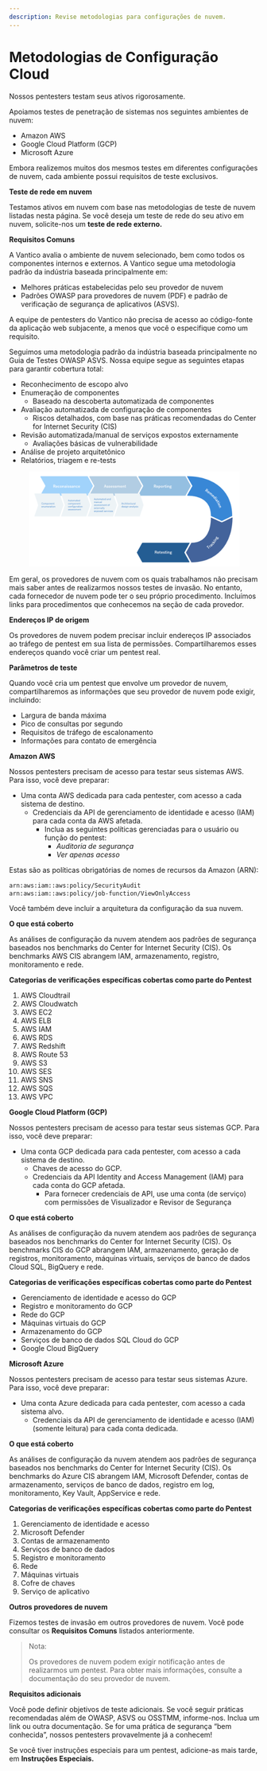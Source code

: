 ```yaml
---
description: Revise metodologias para configurações de nuvem.
---
```


# Metodologias de Configuração Cloud

Nossos pentesters testam seus ativos rigorosamente.



Apoiamos testes de penetração de sistemas nos seguintes ambientes de nuvem:

* Amazon AWS&#x20;
* Google Cloud Platform (GCP)&#x20;
* Microsoft Azure

Embora realizemos muitos dos mesmos testes em diferentes configurações de nuvem, cada ambiente possui requisitos de teste exclusivos.



**Teste de rede em nuvem**

Testamos ativos em nuvem com base nas metodologias de teste de nuvem listadas nesta página. Se você deseja um teste de rede do seu ativo em nuvem, solicite-nos um **teste de rede externo.**



**Requisitos Comuns**

A Vantico avalia o ambiente de nuvem selecionado, bem como todos os componentes internos e externos. A Vantico segue uma metodologia padrão da indústria baseada principalmente em:

* Melhores práticas estabelecidas pelo seu provedor de nuvem&#x20;
* Padrões OWASP para provedores de nuvem (PDF) e padrão de verificação de segurança de aplicativos (ASVS).

A equipe de pentesters do Vantico não precisa de acesso ao código-fonte da aplicação web subjacente, a menos que você o especifique como um requisito.

Seguimos uma metodologia padrão da indústria baseada principalmente no Guia de Testes OWASP ASVS. Nossa equipe segue as seguintes etapas para garantir cobertura total:

* Reconhecimento de escopo alvo&#x20;
* Enumeração de componentes&#x20;
  * Baseado na descoberta automatizada de componentes&#x20;
* Avaliação automatizada de configuração de componentes&#x20;
  * Riscos detalhados, com base nas práticas recomendadas do Center for Internet Security (CIS)&#x20;
* Revisão automatizada/manual de serviços expostos externamente&#x20;
  * Avaliações básicas de vulnerabilidade&#x20;
* Análise de projeto arquitetônico&#x20;
* Relatórios, triagem e re-tests



<figure><img src="../../.gitbook/assets/cloud.png" alt=""><figcaption></figcaption></figure>

Em geral, os provedores de nuvem com os quais trabalhamos não precisam mais saber antes de realizarmos nossos testes de invasão. No entanto, cada fornecedor de nuvem pode ter o seu próprio procedimento. Incluímos links para procedimentos que conhecemos na seção de cada provedor.



**Endereços IP de origem**

Os provedores de nuvem podem precisar incluir endereços IP associados ao tráfego de pentest em sua lista de permissões. Compartilharemos esses endereços quando você criar um pentest real.



**Parâmetros de teste**

Quando você cria um pentest que envolve um provedor de nuvem, compartilharemos as informações que seu provedor de nuvem pode exigir, incluindo:

* Largura de banda máxima&#x20;
* Pico de consultas por segundo&#x20;
* Requisitos de tráfego de escalonamento&#x20;
* Informações para contato de emergência



**Amazon AWS**

Nossos pentesters precisam de acesso para testar seus sistemas AWS. Para isso, você deve preparar:

* Uma conta AWS dedicada para cada pentester, com acesso a cada sistema de destino.
  * &#x20;Credenciais da API de gerenciamento de identidade e acesso (IAM) para cada conta da AWS afetada.&#x20;
    * Inclua as seguintes políticas gerenciadas para o usuário ou função do pentest:&#x20;
      * _Auditoria de segurança_&#x20;
      * _Ver apenas acesso_

Estas são as políticas obrigatórias de nomes de recursos da Amazon (ARN):

```
arn:aws:iam::aws:policy/SecurityAudit
arn:aws:iam::aws:policy/job-function/ViewOnlyAccess
```

Você também deve incluir a arquitetura da configuração da sua nuvem.



**O que está coberto**

As análises de configuração da nuvem atendem aos padrões de segurança baseados nos benchmarks do Center for Internet Security (CIS). Os benchmarks AWS CIS abrangem IAM, armazenamento, registro, monitoramento e rede.



**Categorias de verificações específicas cobertas como parte do Pentest**

1. AWS Cloudtrail
2. AWS Cloudwatch
3. AWS EC2
4. AWS ELB
5. AWS IAM
6. AWS RDS
7. AWS Redshift
8. AWS Route 53
9. AWS S3
10. AWS SES
11. AWS SNS
12. AWS SQS
13. AWS VPC



**Google Cloud Platform (GCP)**

Nossos pentesters precisam de acesso para testar seus sistemas GCP. Para isso, você deve preparar:

* Uma conta GCP dedicada para cada pentester, com acesso a cada sistema de destino.&#x20;
  * Chaves de acesso do GCP.&#x20;
  * Credenciais da API Identity and Access Management (IAM) para cada conta do GCP afetada.
    * &#x20;Para fornecer credenciais de API, use uma conta (de serviço) com permissões de Visualizador e Revisor de Segurança



**O que está coberto**

As análises de configuração da nuvem atendem aos padrões de segurança baseados nos benchmarks do Center for Internet Security (CIS). Os benchmarks CIS do GCP abrangem IAM, armazenamento, geração de registros, monitoramento, máquinas virtuais, serviços de banco de dados Cloud SQL, BigQuery e rede.



**Categorias de verificações específicas cobertas como parte do Pentest**

* Gerenciamento de identidade e acesso do GCP&#x20;
* Registro e monitoramento do GCP&#x20;
* Rede do GCP&#x20;
* Máquinas virtuais do GCP&#x20;
* Armazenamento do GCP&#x20;
* Serviços de banco de dados SQL Cloud do GCP&#x20;
* Google Cloud BigQuery





**Microsoft Azure**

Nossos pentesters precisam de acesso para testar seus sistemas Azure. Para isso, você deve preparar:

* Uma conta Azure dedicada para cada pentester, com acesso a cada sistema alvo.&#x20;
  * Credenciais da API de gerenciamento de identidade e acesso (IAM) (somente leitura) para cada conta dedicada.



**O que está coberto**

As análises de configuração da nuvem atendem aos padrões de segurança baseados nos benchmarks do Center for Internet Security (CIS). Os benchmarks do Azure CIS abrangem IAM, Microsoft Defender, contas de armazenamento, serviços de banco de dados, registro em log, monitoramento, Key Vault, AppService e rede.



**Categorias de verificações específicas cobertas como parte do Pentest**

1. Gerenciamento de identidade e acesso&#x20;
2. Microsoft Defender&#x20;
3. Contas de armazenamento&#x20;
4. Serviços de banco de dados&#x20;
5. Registro e monitoramento&#x20;
6. Rede&#x20;
7. Máquinas virtuais&#x20;
8. Cofre de chaves&#x20;
9. Serviço de aplicativo



**Outros provedores de nuvem**

Fizemos testes de invasão em outros provedores de nuvem. Você pode consultar os **Requisitos Comuns** listados anteriormente.



> Nota:
>
> Os provedores de nuvem podem exigir notificação antes de realizarmos um pentest. Para obter mais informações, consulte a documentação do seu provedor de nuvem.



**Requisitos adicionais**

Você pode definir objetivos de teste adicionais. Se você seguir práticas recomendadas além de OWASP, ASVS ou OSSTMM, informe-nos. Inclua um link ou outra documentação. Se for uma prática de segurança “bem conhecida”, nossos pentesters provavelmente já a conhecem!

Se você tiver instruções especiais para um pentest, adicione-as mais tarde, em **Instruções Especiais.**
